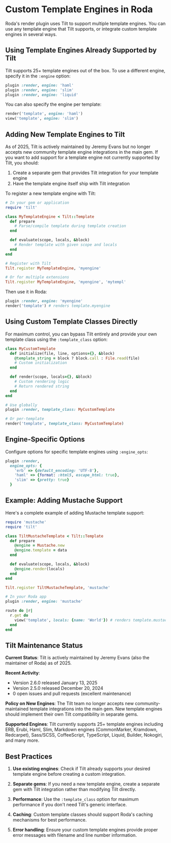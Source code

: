 # Custom Template Engines in Roda

Roda's render plugin uses Tilt to support multiple template engines. You can use any template engine that Tilt supports, or integrate custom template engines in several ways.

## Using Template Engines Already Supported by Tilt

Tilt supports 25+ template engines out of the box. To use a different engine, specify it in the `:engine` option:

```ruby
plugin :render, engine: 'haml'
plugin :render, engine: 'slim'
plugin :render, engine: 'liquid'
```

You can also specify the engine per template:

```ruby
render('template', engine: 'haml')
view('template', engine: 'slim')
```

## Adding New Template Engines to Tilt

As of 2025, Tilt is actively maintained by Jeremy Evans but no longer accepts new community template engine integrations in the main gem. If you want to add support for a template engine not currently supported by Tilt, you should:

1. Create a separate gem that provides Tilt integration for your template engine
2. Have the template engine itself ship with Tilt integration

To register a new template engine with Tilt:

```ruby
# In your gem or application
require 'tilt'

class MyTemplateEngine < Tilt::Template
  def prepare
    # Parse/compile template during template creation
  end

  def evaluate(scope, locals, &block)
    # Render template with given scope and locals
  end
end

# Register with Tilt
Tilt.register MyTemplateEngine, 'myengine'

# Or for multiple extensions
Tilt.register MyTemplateEngine, 'myengine', 'mytempl'
```

Then use it in Roda:

```ruby
plugin :render, engine: 'myengine'
render('template') # renders template.myengine
```

## Using Custom Template Classes Directly

For maximum control, you can bypass Tilt entirely and provide your own template class using the `:template_class` option:

```ruby
class MyCustomTemplate
  def initialize(file, line, options={}, &block)
    @template_string = block ? block.call : File.read(file)
    # Custom initialization
  end

  def render(scope, locals={}, &block)
    # Custom rendering logic
    # Return rendered string
  end
end

# Use globally
plugin :render, template_class: MyCustomTemplate

# Or per-template
render('template', template_class: MyCustomTemplate)
```

## Engine-Specific Options

Configure options for specific template engines using `:engine_opts`:

```ruby
plugin :render,
  engine_opts: {
    'erb' => {default_encoding: 'UTF-8'},
    'haml' => {format: :html5, escape_html: true},
    'slim' => {pretty: true}
  }
```

## Example: Adding Mustache Support

Here's a complete example of adding Mustache template support:

```ruby
require 'mustache'
require 'tilt'

class TiltMustacheTemplate < Tilt::Template
  def prepare
    @engine = Mustache.new
    @engine.template = data
  end

  def evaluate(scope, locals, &block)
    @engine.render(locals)
  end
end

Tilt.register TiltMustacheTemplate, 'mustache'

# In your Roda app
plugin :render, engine: 'mustache'

route do |r|
  r.get do
    view('template', locals: {name: 'World'}) # renders template.mustache
  end
end
```

## Tilt Maintenance Status

**Current Status**: Tilt is actively maintained by Jeremy Evans (also the maintainer of Roda) as of 2025.

**Recent Activity**:
- Version 2.6.0 released January 13, 2025
- Version 2.5.0 released December 20, 2024
- 0 open issues and pull requests (excellent maintenance)

**Policy on New Engines**: The Tilt team no longer accepts new community-maintained template integrations into the main gem. New template engines should implement their own Tilt compatibility in separate gems.

**Supported Engines**: Tilt currently supports 25+ template engines including ERB, Erubi, Haml, Slim, Markdown engines (CommonMarker, Kramdown, Redcarpet), Sass/SCSS, CoffeeScript, TypeScript, Liquid, Builder, Nokogiri, and many more.

## Best Practices

1. **Use existing engines**: Check if Tilt already supports your desired template engine before creating a custom integration.

2. **Separate gems**: If you need a new template engine, create a separate gem with Tilt integration rather than modifying Tilt directly.

3. **Performance**: Use the `:template_class` option for maximum performance if you don't need Tilt's generic interface.

4. **Caching**: Custom template classes should support Roda's caching mechanisms for best performance.

5. **Error handling**: Ensure your custom template engines provide proper error messages with filename and line number information.

